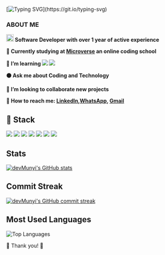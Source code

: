 [![Typing SVG](https://readme-typing-svg.herokuapp.com?font=Futura&color=F7630C&size=35&width=1000&lines=Hello+There+👋;I'm+Samuel;Nice+to+meet+you...)](https://git.io/typing-svg)


### ABOUT ME
**<img src="https://media.giphy.com/media/WUlplcMpOCEmTGBtBW/giphy.gif" width="20"> Software Developer with over 1 year of active experience**

**🔭 Currently studying at [Microverse](https://www.microverse.org/?grsf=fds6ce) an online coding school**

**🌱 I’m learning ![](https://img.shields.io/badge/ReactJs-brightgreen) ![](https://img.shields.io/badge/Ruby-Rails-red)**

**🟠 Ask me about Coding and Technology**

**👯 I’m looking to collaborate new projects**

**🔵 How to reach me: [LinkedIn](https://www.linkedin.com/in/samuel-munyi-01315b174//),[WhatsApp](https://wa.me/254112553167), <a href="mailto:samunyi90@gmail.com" target="_blanck"> Gmail </a>**



##

## 🥇 Stack

![](https://img.shields.io/badge/JavaScript-yellow) ![](https://img.shields.io/badge/jQuery-blue) ![](https://img.shields.io/badge/NodeJs-brightgreen) ![](https://img.shields.io/badge/PHP-blue)   ![](https://img.shields.io/badge/Git-Github-brightgreen) ![](https://img.shields.io/badge/HTML5-SemanticTAGS-orange) ![](https://img.shields.io/badge/CSS3-Bootstrap-AntD)

##



## Stats

[![devMunyi's GitHub stats](https://github-readme-stats.vercel.app/api?username=devMunyi)](https://github.com/anuraghazra/github-readme-stats)

##

## Commit Streak

[![devMunyi's GitHub commit streak](https://github-readme-streak-stats.herokuapp.com/?user=devMunyi&theme=tokyonight)](https://git.io/streak-stats)

## Most Used Languages

![Top Languages](https://github-readme-stats.vercel.app/api/top-langs?username=devMunyi&show_icons=true&locale=en&layout=compact&theme=tokyonight)

🤝 Thank you! 🤝

